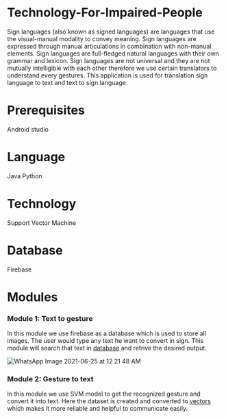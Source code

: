 # Technology-For-Impaired-People

Sign languages (also known as signed languages) are languages that use the visual-manual modality to convey meaning. Sign languages are expressed through manual articulations in combination with non-manual elements. Sign languages are full-fledged natural languages with their own grammar and lexicon. Sign languages are not universal and they are not mutually intelligible with each other therefore we use certain translators to understand every gestures. This application is used for translation sign language to text and text to sign language.

# Prerequisites

Android studio

# Language

Java 
Python

# Technology

Support Vector Machine

# Database

Firebase

# Modules

<h3>Module 1: Text to gesture</h3>

In this module we use firebase as a database which is used to store all images. The user would type any text he want to convert in sign. This module will search that text in <a href="https://console.firebase.google.com/u/0/project/tipapplication-5e879/overview" target="_blank">database</a> and retrive the desired output.

![WhatsApp Image 2021-06-25 at 12 21 48 AM](https://user-images.githubusercontent.com/30021204/123317706-eff4e680-d54b-11eb-94c2-8ba3acb4aaeb.jpeg)

<h3>Module 2: Gesture to text</h3>

In this module we use SVM model to get the recognized gesture and convert it into text. Here the dataset is created and converted to <a href="https://raw.githubusercontent.com/futureeinstein/Technology-For-Impaired-People/master/app/src/main/res/raw/trained.xml" target="_blank">vectors</a> which makes it more reliable and helpful to communicate easily.



